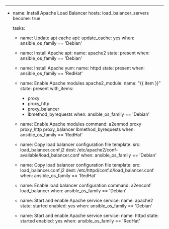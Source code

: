 ---
- name: Install Apache Load Balancer
  hosts: load_balancer_servers
  become: true

  tasks:
    - name: Update apt cache
      apt:
        update_cache: yes
      when: ansible_os_family == 'Debian'

    - name: Install Apache
      apt:
        name: apache2
        state: present
      when: ansible_os_family == 'Debian'

    - name: Install Apache
      yum:
        name: httpd
        state: present
      when: ansible_os_family == 'RedHat'

    - name: Enable Apache modules
      apache2_module:
        name: "{{ item }}"
        state: present
      with_items:
        - proxy
        - proxy_http
        - proxy_balancer
        - lbmethod_byrequests
      when: ansible_os_family == 'Debian'

    - name: Enable Apache modules
      command: a2enmod proxy proxy_http proxy_balancer lbmethod_byrequests
      when: ansible_os_family == 'RedHat'

    - name: Copy load balancer configuration file
      template:
        src: load_balancer.conf.j2
        dest: /etc/apache2/conf-available/load_balancer.conf
      when: ansible_os_family == 'Debian'

    - name: Copy load balancer configuration file
      template:
        src: load_balancer.conf.j2
        dest: /etc/httpd/conf.d/load_balancer.conf
      when: ansible_os_family == 'RedHat'

    - name: Enable load balancer configuration
      command: a2enconf load_balancer
      when: ansible_os_family == 'Debian'

    - name: Start and enable Apache service
      service:
        name: apache2
        state: started
        enabled: yes
      when: ansible_os_family == 'Debian'

    - name: Start and enable Apache service
      service:
        name: httpd
        state: started
        enabled: yes
      when: ansible_os_family == 'RedHat'
